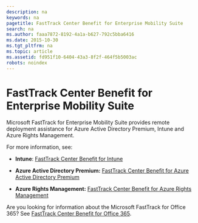 ```yaml
---
description: na
keywords: na
pagetitle: FastTrack Center Benefit for Enterprise Mobility Suite
search: na
ms.author: faaa7872-8192-4a1a-b627-792c5bba6416
ms.date: 2015-10-30
ms.tgt_pltfrm: na
ms.topic: article
ms.assetid: fd951f10-6404-43a3-8f2f-464f5b5003ac
robots: noindex
---
```

# FastTrack Center Benefit for Enterprise Mobility Suite
Microsoft FastTrack for Enterprise Mobility Suite provides remote deployment assistance for Azure Active Directory Premium, Intune and Azure Rights Management.

For more information, see:

- **Intune**: [FastTrack Center Benefit for Intune](../Topic/FastTrack_Center_Benefit_for_Intune.md)

- **Azure Active Directory Premium:** [FastTrack Center Benefit for Azure Active Directory Premium](../Topic/FastTrack_Center_Benefit_for_Azure_Active_Directory_Premium.md)

- **Azure Rights Management:** [FastTrack Center Benefit for Azure Rights Management](../Topic/FastTrack_Center_Benefit_for_Azure_Rights_Management.md)

Are you looking for information about the Microsoft FastTrack for Office 365? See [FastTrack Center Benefit for Office 365](https://technet.microsoft.com/library/office-365-onboarding-benefit.aspx).

